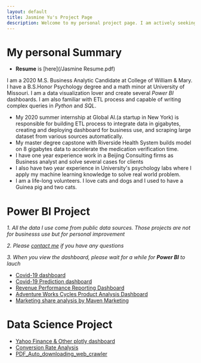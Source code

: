 ```yaml
---
layout: default
title: Jasmine Yu's Project Page
description: Welcome to my personal project page. I am actively seeking full-time opportunity as data analyst. If you have a position, please reach me at jasmineyu113@gmail.com
---
```

# My personal Summary 
- **Resume** is [here](/Jasmine Resume.pdf)


I am a 2020 M.S. Business Analytic Candidate at College of William & Mary. I have a B.S.Honor Psychology degree and a math minor at University of Missouri. I am a data visualization lover and create several *Power BI* dashboards. I am also familiar with ETL process and capable of writing complex queries in _Python_ and _SQL_. 

- My 2020 summer internship  at Global AI.(a startup in New York) is responsible for building ETL process to integrate data in gigabytes, creating and deploying dashboard for business use, and scraping large dataset from various sources automatically. 
- My master degree capstone with Riverside Health System builds model on 8 gigabytes data to accelerate the medication verification time. 
- I have one year experience work in a Beijing Consulting firms as Business analyst and solve several cases for clients 
- I also have two year experience in University's psychology labs where I apply my machine learning knowledge to solve real world problem. 
- I am a life-long volunteers. I love cats and dogs and I used to have a Guinea pig and two cats. 

# Power BI Project
*1. All the data I use come from public data sources. Those projects are not for businesss use but for personal improvement*

*2. Please [contact me](jasmineyu113@gmail.com) if you have any questions*

*3. When you view the dashboard, please wait for a while for **Power BI** to lauch*


- [Covid-19 dashboard](https://app.powerbi.com/view?r=eyJrIjoiZjNlMWIwNjItYjk2My00ZWI0LWE0MTAtZDYyNDYxNmM4Y2RmIiwidCI6ImI5M2NiYzNlLTY2MWQtNDA1OC04NjkzLWE4OTdiOTI0YjhkNyIsImMiOjF9&pageName=ReportSection)
- [Covid-19 Prediction dashboard](https://app.powerbi.com/view?r=eyJrIjoiZDVjYmRjMGYtMTQwNi00NDRjLWIwMzgtMjRjNWQxN2Y5OTg1IiwidCI6ImI5M2NiYzNlLTY2MWQtNDA1OC04NjkzLWE4OTdiOTI0YjhkNyIsImMiOjF9)
- [Revenue Performance Reporting Dashboard](https://app.powerbi.com/view?r=eyJrIjoiOTZjOGI4NDItMDUxNS00ODIzLTgzY2QtMWJjMmE3OTlmMDRmIiwidCI6ImI5M2NiYzNlLTY2MWQtNDA1OC04NjkzLWE4OTdiOTI0YjhkNyIsImMiOjF9&pageName=ReportSection)
- [Adventure Works Cycles Product Analysis Dashboard](https://app.powerbi.com/view?r=eyJrIjoiNjYxZmE2N2QtMTM4Mi00YTVkLTlmNTAtYzc4ZjU3ZGJmZTE0IiwidCI6ImI5M2NiYzNlLTY2MWQtNDA1OC04NjkzLWE4OTdiOTI0YjhkNyIsImMiOjF9)
- [Marketing share analysis by Maven Marketing](https://app.powerbi.com/view?r=eyJrIjoiZjc4ZDI5ODYtN2VmZC00ZWNlLWEzMDEtOGM5MTg1ODZhY2I4IiwidCI6ImI5M2NiYzNlLTY2MWQtNDA1OC04NjkzLWE4OTdiOTI0YjhkNyIsImMiOjF9)

#  Data Science Project 
- [Yahoo Finance & Other plotly dashboard](/Plotly_dash/README.md)
- [Conversion Rate Analysis](/Conversion/Conversion_Rate.html)
- [PDF_Auto_downloading_web_crawler](/PDF_webscrapping.html)
